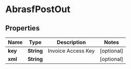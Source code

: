 
# AbrasfPostOut

## Properties
Name | Type | Description | Notes
------------ | ------------- | ------------- | -------------
**key** | **String** | Invoice Access Key |  [optional]
**xml** | **String** |  |  [optional]



